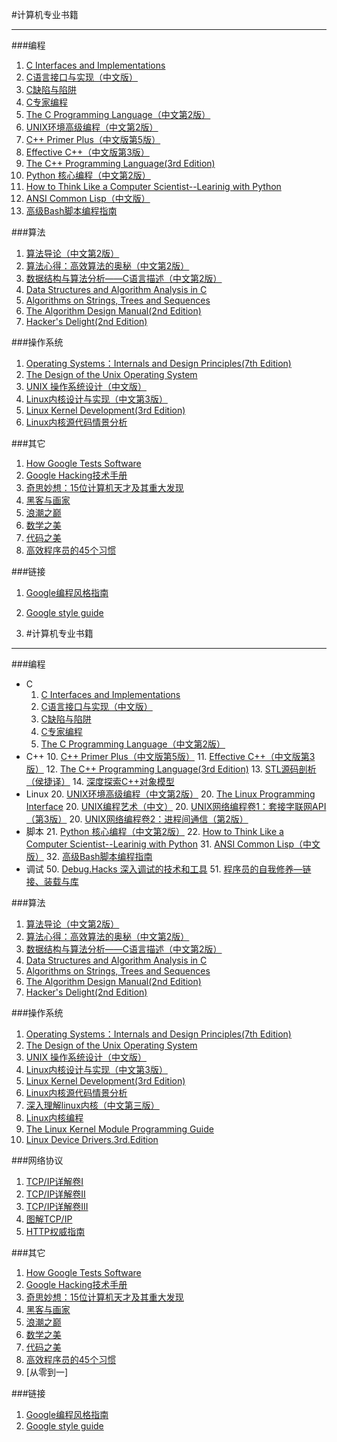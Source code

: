 #计算机专业书籍

******
###编程
1. [C Interfaces and Implementations](https://github.com/onestraw/ebook/blob/master/01_programming/C_Interfaces_and_Implementations__Techniques_for_Creating_Reusable_Software.pdf)
2. [C语言接口与实现（中文版）](https://github.com/onestraw/ebook/blob/master/01_programming/C%E8%AF%AD%E8%A8%80%E6%8E%A5%E5%8F%A3%E4%B8%8E%E5%AE%9E%E7%8E%B0.pdf)
3. [C缺陷与陷阱](https://github.com/onestraw/ebook/blob/master/01_programming/C%E9%99%B7%E9%98%B1%E4%B8%8E%E7%BC%BA%E9%99%B7.pdf)
4. [C专家编程](https://github.com/onestraw/ebook/blob/master/01_programming/C%E4%B8%93%E5%AE%B6%E7%BC%96%E7%A8%8B.pdf)
5. [The C Programming Language（中文第2版）](https://github.com/onestraw/ebook/blob/master/01_programming/The%20C%20Programming%20Language%EF%BC%88%E4%B8%AD%E6%96%87%E7%AC%AC2%E7%89%88%EF%BC%89.pdf)
6. [UNIX环境高级编程（中文第2版）](https://github.com/onestraw/ebook/blob/master/01_programming/UNIX%E7%8E%AF%E5%A2%83%E9%AB%98%E7%BA%A7%E7%BC%96%E7%A8%8B%EF%BC%88%E4%B8%AD%E6%96%87%E7%AC%AC2%E7%89%88%EF%BC%89.pdf)
10. [C++ Primer Plus（中文版第5版）](https://github.com/onestraw/ebook/blob/master/01_programming/C%2B%2B.Primer.Plus%EF%BC%88%E4%B8%AD%E6%96%87%E7%89%88%E7%AC%AC5%E7%89%88%EF%BC%89.pdf)
11. [Effective C++（中文版第3版）](https://github.com/onestraw/ebook/blob/master/01_programming/Effective%20C%2B%2B%EF%BC%88%E4%B8%AD%E6%96%87%E7%89%88%E7%AC%AC3%E7%89%88%EF%BC%89.pdf)
12. [The C++ Programming Language(3rd Edition)](https://github.com/onestraw/ebook/blob/master/01_programming/The%20C%2B%2B%20Programming%20Language.pdf)
21. [Python 核心编程（中文第2版）](https://github.com/onestraw/ebook/blob/master/01_programming/Python%E6%A0%B8%E5%BF%83%E7%BC%96%E7%A8%8B.pdf)
22. [How to Think Like a Computer Scientist--Learinig with Python](https://github.com/onestraw/ebook/blob/master/01_programming/How%20to%20Think%20Like%20a%20Computer%20Scientist--Learinig%20with%20Python.pdf)
31. [ANSI Common Lisp（中文版）](https://github.com/onestraw/ebook/blob/master/01_programming/ANSI%20Common%20Lisp%20%E4%B8%AD%E6%96%87%E7%BF%BB%E8%AF%91%E7%89%88.pdf)
32. [高级Bash脚本编程指南](https://github.com/onestraw/ebook/blob/master/01_programming/%E9%AB%98%E7%BA%A7Bash%E8%84%9A%E6%9C%AC%E7%BC%96%E7%A8%8B%E6%8C%87%E5%8D%97.pdf)

###算法

1. [算法导论（中文第2版）](https://github.com/onestraw/ebook/blob/master/02_algorithm/%E7%AE%97%E6%B3%95%E5%AF%BC%E8%AE%BA%EF%BC%88%E4%B8%AD%E6%96%87%E7%AC%AC2%E7%89%88%EF%BC%89.pdf)
2. [算法心得：高效算法的奥秘（中文第2版）](https://github.com/onestraw/ebook/blob/master/02_algorithm/%E7%AE%97%E6%B3%95%E5%BF%83%E5%BE%97%EF%BC%9A%E9%AB%98%E6%95%88%E7%AE%97%E6%B3%95%E7%9A%84%E5%A5%A5%E7%A7%98%EF%BC%88%E4%B8%AD%E6%96%87%E7%AC%AC2%E7%89%88%EF%BC%89.pdf)
3. [数据结构与算法分析——C语言描述（中文第2版）](https://github.com/onestraw/ebook/blob/master/02_algorithm/%E6%95%B0%E6%8D%AE%E7%BB%93%E6%9E%84%E4%B8%8E%E7%AE%97%E6%B3%95%E5%88%86%E6%9E%90%E2%80%94C%E8%AF%AD%E8%A8%80%E6%8F%8F%E8%BF%B0%EF%BC%88%E4%B8%AD%E6%96%87%E7%AC%AC2%E7%89%88%EF%BC%89.pdf)
4. [Data Structures and Algorithm Analysis in C](https://github.com/onestraw/ebook/blob/master/02_algorithm/Data_Structures_and_Algorithm_Analysis_in_C.pdf)
5. [Algorithms on Strings, Trees and Sequences](https://github.com/onestraw/ebook/blob/master/02_algorithm/Algorithms_on_String_Trees_and_Sequences-libre.pdf)
6. [The Algorithm Design Manual(2nd Edition)](https://github.com/onestraw/ebook/blob/master/02_algorithm/The%20Algorithm%20Design%20Manual.pdf)
7. [Hacker's Delight(2nd Edition)](https://github.com/onestraw/ebook/blob/master/02_algorithm/Hacker%27s%20Delight%202nd%20Edition.pdf)

###操作系统

1. [Operating Systems：Internals and Design Principles(7th Edition)](https://github.com/onestraw/ebook/blob/master/03_operating_system/Operating%20Systems%20-%20Internals%20and%20Design%20Principles%207th.pdf)
2. [The Design of the Unix Operating System](https://github.com/onestraw/ebook/blob/master/03_operating_system/the_design_of_the_unix_operating_system.pdf)
3. [UNIX 操作系统设计（中文版）](https://github.com/onestraw/ebook/blob/master/03_operating_system/UNIX%E6%93%8D%E4%BD%9C%E7%B3%BB%E7%BB%9F%E8%AE%BE%E8%AE%A1.pdf)
4. [Linux内核设计与实现（中文第3版）](https://github.com/onestraw/ebook/blob/master/03_operating_system/Linux%E5%86%85%E6%A0%B8%E8%AE%BE%E8%AE%A1%E4%B8%8E%E5%AE%9E%E7%8E%B0%EF%BC%88%E4%B8%AD%E6%96%87%E7%AC%AC%E4%B8%89%E7%89%88%EF%BC%89.pdf)
5. [Linux Kernel Development(3rd Edition)](https://github.com/onestraw/ebook/blob/master/03_operating_system/Linux.Kernel.Development.3rd.Edition.pdf)
6. [Linux内核源代码情景分析](https://github.com/onestraw/ebook/blob/master/03_operating_system/Linux%E5%86%85%E6%A0%B8%E6%BA%90%E4%BB%A3%E7%A0%81%E6%83%85%E6%99%AF%E5%88%86%E6%9E%90.pdf)

###其它
1. [How Google Tests Software](https://github.com/onestraw/ebook/blob/master/09_other/How-Google-Tests-Software.pdf)
2. [Google Hacking技术手册](https://github.com/onestraw/ebook/blob/master/09_other/Google%20Hacking%E6%8A%80%E6%9C%AF%E6%89%8B%E5%86%8C.pdf)
3. [奇思妙想：15位计算机天才及其重大发现](https://github.com/onestraw/ebook/blob/master/09_other/%E5%A5%87%E6%80%9D%E5%A6%99%E6%83%B3%EF%BC%9A15%E4%BD%8D%E8%AE%A1%E7%AE%97%E6%9C%BA%E5%A4%A9%E6%89%8D%E5%8F%8A%E5%85%B6%E9%87%8D%E5%A4%A7%E5%8F%91%E7%8E%B0.pdf)
4. [黑客与画家](https://github.com/onestraw/ebook/blob/master/09_other/%E9%BB%91%E5%AE%A2%E4%B8%8E%E7%94%BB%E5%AE%B6.pdf)
5. [浪潮之巅](https://github.com/onestraw/ebook/blob/master/09_other/%E6%B5%AA%E6%BD%AE%E4%B9%8B%E5%B7%85.pdf)
6. [数学之美](https://github.com/onestraw/ebook/blob/master/09_other/%E6%95%B0%E5%AD%A6%E4%B9%8B%E7%BE%8E.pdf)
7. [代码之美](https://github.com/onestraw/ebook/blob/master/09_other/%E4%BB%A3%E7%A0%81%E4%B9%8B%E7%BE%8EBeautiful%20Code.pdf)
8. [高效程序员的45个习惯](https://github.com/onestraw/ebook/blob/master/09_other/%E9%AB%98%E6%95%88%E7%A8%8B%E5%BA%8F%E5%91%98%E7%9A%8445%E4%B8%AA%E4%B9%A0%E6%83%AF.pdf)

###链接

1. [Google编程风格指南](https://github.com/zh-google-styleguide/zh-google-styleguide)
2. [Google style guide](http://code.google.com/p/google-styleguide/)

3. #计算机专业书籍

******
###编程
- C
  1. [C Interfaces and Implementations](https://github.com/onestraw/ebook/blob/master/01_programming/C_Interfaces_and_Implementations__Techniques_for_Creating_Reusable_Software.pdf)
  2. [C语言接口与实现（中文版）](https://github.com/onestraw/ebook/blob/master/01_programming/C%E8%AF%AD%E8%A8%80%E6%8E%A5%E5%8F%A3%E4%B8%8E%E5%AE%9E%E7%8E%B0.pdf)
  3. [C缺陷与陷阱](https://github.com/onestraw/ebook/blob/master/01_programming/C%E9%99%B7%E9%98%B1%E4%B8%8E%E7%BC%BA%E9%99%B7.pdf)
  4. [C专家编程](https://github.com/onestraw/ebook/blob/master/01_programming/C%E4%B8%93%E5%AE%B6%E7%BC%96%E7%A8%8B.pdf)
  5. [The C Programming Language（中文第2版）](https://github.com/onestraw/ebook/blob/master/01_programming/The%20C%20Programming%20Language%EF%BC%88%E4%B8%AD%E6%96%87%E7%AC%AC2%E7%89%88%EF%BC%89.pdf)
- C++
  10. [C++ Primer Plus（中文版第5版）](https://github.com/onestraw/ebook/blob/master/01_programming/C%2B%2B.Primer.Plus%EF%BC%88%E4%B8%AD%E6%96%87%E7%89%88%E7%AC%AC5%E7%89%88%EF%BC%89.pdf)
  11. [Effective C++（中文版第3版）](https://github.com/onestraw/ebook/blob/master/01_programming/Effective%20C%2B%2B%EF%BC%88%E4%B8%AD%E6%96%87%E7%89%88%E7%AC%AC3%E7%89%88%EF%BC%89.pdf)
  12. [The C++ Programming Language(3rd Edition)](https://github.com/onestraw/ebook/blob/master/01_programming/The%20C%2B%2B%20Programming%20Language.pdf)
  13. [STL源码剖析（侯捷译）](https://github.com/onestraw/ebook/blob/master/01_programming/STL%E6%BA%90%E7%A0%81%E5%89%96%E6%9E%90%EF%BC%88%E4%BE%AF%E6%8D%B7%E8%AF%91%EF%BC%89.pdf)
  14. [深度探索C++对象模型](https://github.com/onestraw/ebook/blob/master/01_programming/%E6%B7%B1%E5%BA%A6%E6%8E%A2%E7%B4%A2C%2B%2B%E5%AF%B9%E8%B1%A1%E6%A8%A1%E5%9E%8B.pdf)
- Linux
  20. [UNIX环境高级编程（中文第2版）](https://github.com/onestraw/ebook/blob/master/01_programming/UNIX%E7%8E%AF%E5%A2%83%E9%AB%98%E7%BA%A7%E7%BC%96%E7%A8%8B%EF%BC%88%E4%B8%AD%E6%96%87%E7%AC%AC2%E7%89%88%EF%BC%89.pdf)
  20. [The Linux Programming Interface](https://github.com/onestraw/ebook/blob/master/01_programming/The%20Linux%20Programming%20Interface.pdf) 
  20. [UNIX编程艺术（中文）](https://github.com/onestraw/ebook/blob/master/01_programming/UNIX%E7%BC%96%E7%A8%8B%E8%89%BA%E6%9C%AF%EF%BC%88%E4%B8%AD%E6%96%87%EF%BC%89.pdf)
  20. [UNIX网络编程卷1：套接字联网API（第3版）](https://github.com/onestraw/ebook/blob/master/01_programming/UNIX%E7%BD%91%E7%BB%9C%E7%BC%96%E7%A8%8B%E5%8D%B71%EF%BC%9A%E5%A5%97%E6%8E%A5%E5%AD%97%E8%81%94%E7%BD%91API%EF%BC%88%E7%AC%AC3%E7%89%88%EF%BC%89.pdf)
  20. [UNIX网络编程卷2：进程间通信（第2版）](https://github.com/onestraw/ebook/blob/master/01_programming/UNIX%E7%BD%91%E7%BB%9C%E7%BC%96%E7%A8%8B%E5%8D%B72%EF%BC%9A%E8%BF%9B%E7%A8%8B%E9%97%B4%E9%80%9A%E4%BF%A1%EF%BC%88%E7%AC%AC2%E7%89%88%EF%BC%89.pdf)
- 脚本
  21. [Python 核心编程（中文第2版）](https://github.com/onestraw/ebook/blob/master/01_programming/Python%E6%A0%B8%E5%BF%83%E7%BC%96%E7%A8%8B.pdf)
  22. [How to Think Like a Computer Scientist--Learinig with Python](https://github.com/onestraw/ebook/blob/master/01_programming/How%20to%20Think%20Like%20a%20Computer%20Scientist--Learinig%20with%20Python.pdf)
  31. [ANSI Common Lisp（中文版）](https://github.com/onestraw/ebook/blob/master/01_programming/ANSI%20Common%20Lisp%20%E4%B8%AD%E6%96%87%E7%BF%BB%E8%AF%91%E7%89%88.pdf)
  32. [高级Bash脚本编程指南](https://github.com/onestraw/ebook/blob/master/01_programming/%E9%AB%98%E7%BA%A7Bash%E8%84%9A%E6%9C%AC%E7%BC%96%E7%A8%8B%E6%8C%87%E5%8D%97.pdf)
- 调试
  50. [Debug.Hacks 深入调试的技术和工具](https://github.com/onestraw/ebook/blob/master/01_programming/Debug.Hacks%20%E6%B7%B1%E5%85%A5%E8%B0%83%E8%AF%95%E7%9A%84%E6%8A%80%E6%9C%AF%E5%92%8C%E5%B7%A5%E5%85%B7.pdf)
  51. [程序员的自我修养—链接、装载与库](https://github.com/onestraw/ebook/blob/master/01_programming/%E7%A8%8B%E5%BA%8F%E5%91%98%E7%9A%84%E8%87%AA%E6%88%91%E4%BF%AE%E5%85%BB%E2%80%94%E9%93%BE%E6%8E%A5%E3%80%81%E8%A3%85%E8%BD%BD%E4%B8%8E%E5%BA%93.pdf)

###算法

1. [算法导论（中文第2版）](https://github.com/onestraw/ebook/blob/master/02_algorithm/%E7%AE%97%E6%B3%95%E5%AF%BC%E8%AE%BA%EF%BC%88%E4%B8%AD%E6%96%87%E7%AC%AC2%E7%89%88%EF%BC%89.pdf)
2. [算法心得：高效算法的奥秘（中文第2版）](https://github.com/onestraw/ebook/blob/master/02_algorithm/%E7%AE%97%E6%B3%95%E5%BF%83%E5%BE%97%EF%BC%9A%E9%AB%98%E6%95%88%E7%AE%97%E6%B3%95%E7%9A%84%E5%A5%A5%E7%A7%98%EF%BC%88%E4%B8%AD%E6%96%87%E7%AC%AC2%E7%89%88%EF%BC%89.pdf)
3. [数据结构与算法分析——C语言描述（中文第2版）](https://github.com/onestraw/ebook/blob/master/02_algorithm/%E6%95%B0%E6%8D%AE%E7%BB%93%E6%9E%84%E4%B8%8E%E7%AE%97%E6%B3%95%E5%88%86%E6%9E%90%E2%80%94C%E8%AF%AD%E8%A8%80%E6%8F%8F%E8%BF%B0%EF%BC%88%E4%B8%AD%E6%96%87%E7%AC%AC2%E7%89%88%EF%BC%89.pdf)
4. [Data Structures and Algorithm Analysis in C](https://github.com/onestraw/ebook/blob/master/02_algorithm/Data_Structures_and_Algorithm_Analysis_in_C.pdf)
5. [Algorithms on Strings, Trees and Sequences](https://github.com/onestraw/ebook/blob/master/02_algorithm/Algorithms_on_String_Trees_and_Sequences-libre.pdf)
6. [The Algorithm Design Manual(2nd Edition)](https://github.com/onestraw/ebook/blob/master/02_algorithm/The%20Algorithm%20Design%20Manual.pdf)
7. [Hacker's Delight(2nd Edition)](https://github.com/onestraw/ebook/blob/master/02_algorithm/Hacker%27s%20Delight%202nd%20Edition.pdf)

###操作系统

1. [Operating Systems：Internals and Design Principles(7th Edition)](https://github.com/onestraw/ebook/blob/master/03_operating_system/Operating%20Systems%20-%20Internals%20and%20Design%20Principles%207th.pdf)
2. [The Design of the Unix Operating System](https://github.com/onestraw/ebook/blob/master/03_operating_system/the_design_of_the_unix_operating_system.pdf)
3. [UNIX 操作系统设计（中文版）](https://github.com/onestraw/ebook/blob/master/03_operating_system/UNIX%E6%93%8D%E4%BD%9C%E7%B3%BB%E7%BB%9F%E8%AE%BE%E8%AE%A1.pdf)
4. [Linux内核设计与实现（中文第3版）](https://github.com/onestraw/ebook/blob/master/03_operating_system/Linux%E5%86%85%E6%A0%B8%E8%AE%BE%E8%AE%A1%E4%B8%8E%E5%AE%9E%E7%8E%B0%EF%BC%88%E4%B8%AD%E6%96%87%E7%AC%AC%E4%B8%89%E7%89%88%EF%BC%89.pdf)
5. [Linux Kernel Development(3rd Edition)](https://github.com/onestraw/ebook/blob/master/03_operating_system/Linux.Kernel.Development.3rd.Edition.pdf)
6. [Linux内核源代码情景分析](https://github.com/onestraw/ebook/blob/master/03_operating_system/Linux%E5%86%85%E6%A0%B8%E6%BA%90%E4%BB%A3%E7%A0%81%E6%83%85%E6%99%AF%E5%88%86%E6%9E%90.pdf)
7. [深入理解linux内核（中文第三版）](https://github.com/onestraw/ebook/blob/master/03_operating_system/%E6%B7%B1%E5%85%A5%E7%90%86%E8%A7%A3linux%E5%86%85%E6%A0%B8%EF%BC%88%E4%B8%AD%E6%96%87%E7%AC%AC%E4%B8%89%E7%89%88%EF%BC%89.pdf)
8. [Linux内核编程](https://github.com/onestraw/ebook/blob/master/03_operating_system/Linux%E5%86%85%E6%A0%B8%E7%BC%96%E7%A8%8B.pdf)
9. [The Linux Kernel Module Programming Guide](https://github.com/onestraw/ebook/blob/master/03_operating_system/The%20Linux%20Kernel%20Module%20Programming%20Guide.pdf)
10. [Linux Device Drivers.3rd.Edition](https://github.com/onestraw/ebook/blob/master/03_operating_system/Linux.Kernel.Development.3rd.Edition.pdf)

###网络协议
1. [TCP/IP详解卷I](https://github.com/onestraw/ebook/blob/master/04_network/TCP-IP%E8%AF%A6%E8%A7%A3%E5%8D%B7I.pdf)
2. [TCP/IP详解卷II](https://github.com/onestraw/ebook/blob/master/04_network/TCP-IP%E8%AF%A6%E8%A7%A3%E5%8D%B7II.pdf)
3. [TCP/IP详解卷III](https://github.com/onestraw/ebook/blob/master/04_network/TCP-IP%E8%AF%A6%E8%A7%A3%E5%8D%B7III.pdf)
4. [图解TCP/IP](https://github.com/onestraw/ebook/blob/master/04_network/%E5%9B%BE%E8%A7%A3TCP_IP_%E7%AC%AC5%E7%89%88.pdf)
5. [HTTP权威指南](https://github.com/onestraw/ebook/blob/master/04_network/HTTP%E6%9D%83%E5%A8%81%E6%8C%87%E5%8D%97.pdf)

###其它
1. [How Google Tests Software](https://github.com/onestraw/ebook/blob/master/09_other/How-Google-Tests-Software.pdf)
2. [Google Hacking技术手册](https://github.com/onestraw/ebook/blob/master/09_other/Google%20Hacking%E6%8A%80%E6%9C%AF%E6%89%8B%E5%86%8C.pdf)
3. [奇思妙想：15位计算机天才及其重大发现](https://github.com/onestraw/ebook/blob/master/09_other/%E5%A5%87%E6%80%9D%E5%A6%99%E6%83%B3%EF%BC%9A15%E4%BD%8D%E8%AE%A1%E7%AE%97%E6%9C%BA%E5%A4%A9%E6%89%8D%E5%8F%8A%E5%85%B6%E9%87%8D%E5%A4%A7%E5%8F%91%E7%8E%B0.pdf)
4. [黑客与画家](https://github.com/onestraw/ebook/blob/master/09_other/%E9%BB%91%E5%AE%A2%E4%B8%8E%E7%94%BB%E5%AE%B6.pdf)
5. [浪潮之巅](https://github.com/onestraw/ebook/blob/master/09_other/%E6%B5%AA%E6%BD%AE%E4%B9%8B%E5%B7%85.pdf)
6. [数学之美](https://github.com/onestraw/ebook/blob/master/09_other/%E6%95%B0%E5%AD%A6%E4%B9%8B%E7%BE%8E.pdf)
7. [代码之美](https://github.com/onestraw/ebook/blob/master/09_other/%E4%BB%A3%E7%A0%81%E4%B9%8B%E7%BE%8EBeautiful%20Code.pdf)
8. [高效程序员的45个习惯](https://github.com/onestraw/ebook/blob/master/09_other/%E9%AB%98%E6%95%88%E7%A8%8B%E5%BA%8F%E5%91%98%E7%9A%8445%E4%B8%AA%E4%B9%A0%E6%83%AF.pdf)
9. [从零到一]

###链接

1. [Google编程风格指南](https://github.com/zh-google-styleguide/zh-google-styleguide)
2. [Google style guide](http://code.google.com/p/google-styleguide/)

